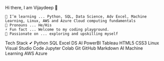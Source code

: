 Hi there, I am Vijaydeep 👋

    🌱 I’m learning ... Python, SQL, Data Science, Adv Excel, Machine Learning, Linux, AWS and Azure Cloud computing fundamentals
    👩‍ Pronouns ... He/His
    ⚡ Fun fact ... Welcome to my coding playground.
    💪 Passionate on ... exploring and upskilling myself

Tech Stack ✔ 
Python  SQL Excel DS AI PowerBI Tableau  HTML5  CSS3  Linux 
Visual Studio Code  Jupyter  Colab  Git 
GitHub  Markdown  AI Machine Learning  AWS  Azure 
